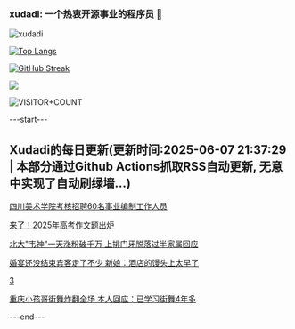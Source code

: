 ### xudadi: 一个热衷开源事业的程序员 👋

![xudadi](https://github-readme-stats-git-masterorgs-github-readme-stats-team.vercel.app/api?username=xudadi)

[![Top Langs](https://github-readme-stats.vercel.app/api/top-langs/?username=xudadi)](https://github.com/anuraghazra/github-readme-stats)

[![GitHub Streak](https://streak-stats.demolab.com?user=xudadi&locale=zh_Hans)](https://git.io/streak-stats)

![](https://raw.githubusercontent.com/xudadi/xudadi/main/assets/github-contribution-grid-snake.svg)

![VISITOR+COUNT](https://komarev.com/ghpvc/?username=xudadi&label=VISITOR+COUNT)


---start---

## Xudadi的每日更新(更新时间:2025-06-07 21:37:29 | 本部分通过Github Actions抓取RSS自动更新, 无意中实现了自动刷绿墙...)

[四川美术学院考核招聘60名事业编制工作人员](https://www.gongkaoleida.com/article/2438257)

[来了！2025年高考作文题出炉](https://m.163.com/news/article/K1ERL48I0001899O.html)

[北大"韦神"一天涨粉破千万 上排门牙脱落过半家属回应](https://m.163.com/news/article/K1EIVU450534P59R.html)

[婚宴还没结束宾客走了不少 新娘：酒店的馒头上太早了](https://m.163.com/news/article/K1EFT5A70534P59R.html)

[3](https://m.163.com/touch/news/sub/domestic)

[重庆小孩哥街舞炸翻全场 本人回应：已学习街舞4年多](https://m.163.com/news/article/K1DFVK880514D3UH.html)

---end---

